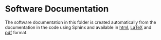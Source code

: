 # Software Documentation

The software documentation in this folder is created automatically from the documentation in the code using Sphinx and available in [html](./html/index.html), [LaTeX](./latex/nosemaze.tex) and [pdf](./pdf/NoSeMazeSoftwareDoc.pdf) format.
